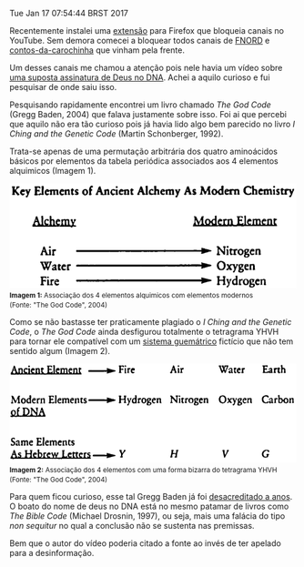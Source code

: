 Tue Jan 17 07:54:44 BRST 2017

Recentemente instalei uma [extensão](https://addons.mozilla.org/en-US/firefox/addon/video-blocker/) para Firefox que bloqueia canais no YouTube. Sem demora comecei a bloquear todos canais de [FNORD](https://pt.wikipedia.org/wiki/FNORD) e [contos-da-carochinha](http://www.dicionarioinformal.com.br/conto-da-carochinha/) que vinham pela frente.

Um desses canais me chamou a atenção pois nele havia um vídeo sobre [uma suposta assinatura de Deus no DNA](https://www.youtube.com/watch?v=IHK5cI6Xogs). Achei a aquilo curioso e fui pesquisar de onde saiu isso.

Pesquisando rapidamente encontrei um livro chamado *The God Code* (Gregg Baden, 2004) que falava justamente sobre isso. Foi ai que percebi que aquilo não era tão curioso pois já havia lido algo bem parecido no livro *I Ching and the Genetic Code* (Martin Schonberger, 1992).

Trata-se apenas de uma permutação arbitrária dos quatro aminoácidos básicos por elementos da tabela periódica associados aos 4 elementos alquimicos (Imagem 1).
<p class="center">
<a href="/asset/img/the-god-code-1.png"><img src="/asset/img/the-god-code-1.png" style="max-width:100%" class="img-thumbnail"></a><br>
<small><b>Imagem 1:</b> Associação dos 4 elementos alquimicos com elementos modernos<br>(Fonte: "The God Code", 2004)</small>
</p>

Como se não bastasse ter praticamente plagiado o *I Ching and the Genetic Code*, o *The God Code* ainda desfigurou totalmente o tetragrama YHVH para tornar ele compatível com um [sistema guemátrico](https://pt.wikipedia.org/wiki/Guem%C3%A1tria) fictício que não tem sentido algum (Imagem 2).

<p class="center">
<a href="/asset/img/the-god-code-2.png"><img src="/asset/img/the-god-code-2.png" style="max-width:100%" class="img-thumbnail"></a><br>
<small><b>Imagem 2:</b> Associação dos 4 elementos com uma forma bizarra do tetragrama YHVH<br>(Fonte: "The God Code", 2004)</small>
</p>

Para quem ficou curioso, esse tal Gregg Baden já foi [desacreditado a anos](https://www.youtube.com/watch?v=uoNmd5E0_gw). O boato do nome de deus no DNA está no mesmo patamar de livros como *The Bible Code* (Michael Drosnin, 1997), ou seja, mais uma falácia do tipo *non sequitur* no qual a conclusão não se sustenta nas premissas.

Bem que o autor do vídeo poderia citado a fonte ao invés de ter apelado para a desinformação.
